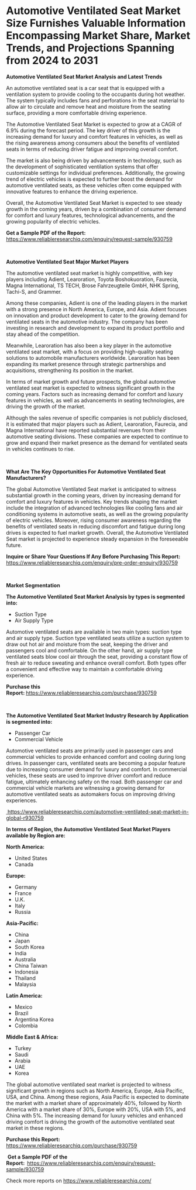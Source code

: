 <p><h1>Automotive Ventilated Seat Market Size Furnishes Valuable Information Encompassing Market Share, Market Trends, and Projections Spanning from 2024 to 2031</h1></p><p><strong>Automotive Ventilated Seat Market Analysis and Latest Trends</strong></p>
<p><p>An automotive ventilated seat is a car seat that is equipped with a ventilation system to provide cooling to the occupants during hot weather. The system typically includes fans and perforations in the seat material to allow air to circulate and remove heat and moisture from the seating surface, providing a more comfortable driving experience.</p><p>The Automotive Ventilated Seat Market is expected to grow at a CAGR of 6.9% during the forecast period. The key driver of this growth is the increasing demand for luxury and comfort features in vehicles, as well as the rising awareness among consumers about the benefits of ventilated seats in terms of reducing driver fatigue and improving overall comfort.</p><p>The market is also being driven by advancements in technology, such as the development of sophisticated ventilation systems that offer customizable settings for individual preferences. Additionally, the growing trend of electric vehicles is expected to further boost the demand for automotive ventilated seats, as these vehicles often come equipped with innovative features to enhance the driving experience.</p><p>Overall, the Automotive Ventilated Seat Market is expected to see steady growth in the coming years, driven by a combination of consumer demand for comfort and luxury features, technological advancements, and the growing popularity of electric vehicles.</p></p>
<p><strong>Get a Sample PDF of the Report:&nbsp;</strong> <a href="https://www.reliableresearchiq.com/enquiry/request-sample/930759">https://www.reliableresearchiq.com/enquiry/request-sample/930759</a></p>
<p>&nbsp;</p>
<p><strong>Automotive Ventilated Seat Major Market Players</strong></p>
<p><p>The automotive ventilated seat market is highly competitive, with key players including Adient, Learoration, Toyota Boshokuoration, Faurecia, Magna International, TS TECH, Brose Fahrzeugteile GmbH, NHK Spring, Tachi-S, and Grammer.</p><p>Among these companies, Adient is one of the leading players in the market with a strong presence in North America, Europe, and Asia. Adient focuses on innovation and product development to cater to the growing demand for ventilated seats in the automotive industry. The company has been investing in research and development to expand its product portfolio and stay ahead of the competition.</p><p>Meanwhile, Learoration has also been a key player in the automotive ventilated seat market, with a focus on providing high-quality seating solutions to automobile manufacturers worldwide. Learoration has been expanding its market presence through strategic partnerships and acquisitions, strengthening its position in the market.</p><p>In terms of market growth and future prospects, the global automotive ventilated seat market is expected to witness significant growth in the coming years. Factors such as increasing demand for comfort and luxury features in vehicles, as well as advancements in seating technologies, are driving the growth of the market.</p><p>Although the sales revenue of specific companies is not publicly disclosed, it is estimated that major players such as Adient, Learoration, Faurecia, and Magna International have reported substantial revenues from their automotive seating divisions. These companies are expected to continue to grow and expand their market presence as the demand for ventilated seats in vehicles continues to rise.</p></p>
<p>&nbsp;</p>
<p><strong>What Are The Key Opportunities For Automotive Ventilated Seat Manufacturers?</strong></p>
<p><p>The global Automotive Ventilated Seat market is anticipated to witness substantial growth in the coming years, driven by increasing demand for comfort and luxury features in vehicles. Key trends shaping the market include the integration of advanced technologies like cooling fans and air conditioning systems in automotive seats, as well as the growing popularity of electric vehicles. Moreover, rising consumer awareness regarding the benefits of ventilated seats in reducing discomfort and fatigue during long drives is expected to fuel market growth. Overall, the Automotive Ventilated Seat market is projected to experience steady expansion in the foreseeable future.</p></p>
<p><strong>Inquire or Share Your Questions If Any Before Purchasing This Report:</strong> <a href="https://www.reliableresearchiq.com/enquiry/pre-order-enquiry/930759">https://www.reliableresearchiq.com/enquiry/pre-order-enquiry/930759</a></p>
<p>&nbsp;</p>
<p><strong>Market Segmentation</strong></p>
<p><strong>The Automotive Ventilated Seat Market Analysis by types is segmented into:</strong></p>
<p><ul><li>Suction Type</li><li>Air Supply Type</li></ul></p>
<p><p>Automotive ventilated seats are available in two main types: suction type and air supply type. Suction type ventilated seats utilize a suction system to draw out hot air and moisture from the seat, keeping the driver and passengers cool and comfortable. On the other hand, air supply type ventilated seats blow cool air through the seat, providing a constant flow of fresh air to reduce sweating and enhance overall comfort. Both types offer a convenient and effective way to maintain a comfortable driving experience.</p></p>
<p><strong>Purchase this Report:&nbsp;</strong><a href="https://www.reliableresearchiq.com/purchase/930759">https://www.reliableresearchiq.com/purchase/930759</a></p>
<p>&nbsp;</p>
<p><strong>The Automotive Ventilated Seat Market Industry Research by Application is segmented into:</strong></p>
<p><ul><li>Passenger Car</li><li>Commercial Vehicle</li></ul></p>
<p><p>Automotive ventilated seats are primarily used in passenger cars and commercial vehicles to provide enhanced comfort and cooling during long drives. In passenger cars, ventilated seats are becoming a popular feature due to increasing consumer demand for luxury and comfort. In commercial vehicles, these seats are used to improve driver comfort and reduce fatigue, ultimately enhancing safety on the road. Both passenger car and commercial vehicle markets are witnessing a growing demand for automotive ventilated seats as automakers focus on improving driving experiences.</p></p>
<p><a href="https://www.reliableresearchiq.com/automotive-ventilated-seat-market-in-global-r930759">&nbsp;https://www.reliableresearchiq.com/automotive-ventilated-seat-market-in-global-r930759</a></p>
<p><strong>In terms of Region, the Automotive Ventilated Seat Market Players available by Region are:</strong></p>
<p>
    <p> <strong> North America: </strong>
        <ul>
            <li>United States</li>
            <li>Canada</li>
        </ul>
        </p> 
    <p> <strong> Europe: </strong>
        <ul>
            <li>Germany</li>
            <li>France</li>
            <li>U.K.</li>
            <li>Italy</li>
            <li>Russia</li>
        </ul>
        </p> 
    <p> <strong> Asia-Pacific: </strong>
        <ul>
            <li>China</li>
            <li>Japan</li>
            <li>South Korea</li>
            <li>India</li>
            <li>Australia</li>
            <li>China Taiwan</li>
            <li>Indonesia</li>
            <li>Thailand</li>
            <li>Malaysia</li>
        </ul>
        </p> 
    <p> <strong> Latin America: </strong>
        <ul>
            <li>Mexico</li>
            <li>Brazil</li>
            <li>Argentina Korea</li>
            <li>Colombia</li>
        </ul>
        </p> 
    <p> <strong> Middle East & Africa: </strong>
        <ul>
            <li>Turkey</li>
            <li>Saudi</li>
            <li>Arabia</li>
            <li>UAE</li>
            <li>Korea</li>
        </ul>
    </p>
    </p>
<p><p>The global automotive ventilated seat market is projected to witness significant growth in regions such as North America, Europe, Asia Pacific, USA, and China. Among these regions, Asia Pacific is expected to dominate the market with a market share of approximately 40%, followed by North America with a market share of 30%, Europe with 20%, USA with 5%, and China with 5%. The increasing demand for luxury vehicles and enhanced driving comfort is driving the growth of the automotive ventilated seat market in these regions.</p></p>
<p><strong>Purchase this Report: </strong><a href="https://www.reliableresearchiq.com/purchase/930759">https://www.reliableresearchiq.com/purchase/930759</a></p>
<p>&nbsp;<strong>Get a Sample PDF of the Report:&nbsp;&nbsp;</strong><a href="https://www.reliableresearchiq.com/enquiry/request-sample/930759">https://www.reliableresearchiq.com/enquiry/request-sample/930759</a></p>
<p><strong></strong></p>
<p>Check more reports on <a href="https://www.reliableresearchiq.com/">https://www.reliableresearchiq.com/</a></p>